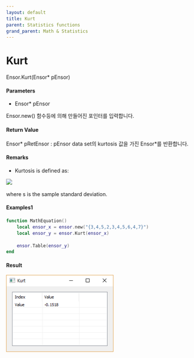 ```yaml
---
layout: default
title: Kurt
parent: Statistics functions
grand_parent: Math & Statistics
---
```


# Kurt

Ensor.Kurt\(Ensor\* pEnsor\)

#### Parameters

* Ensor\* pEnsor

Ensor.new\(\) 함수등에 의해 만들어진 포인터를 입력합니다.

#### Return Value

Ensor\* pRetEnsor : pEnsor data set의 kurtosis 값을 가진 Ensor\*를 반환합니다.

#### Remarks

* Kurtosis is defined as:

![](./StatisticsAPI/KurtFunc.png)

where s is the sample standard deviation.

#### Examples1

```lua
function MathEquation()
	local ensor_x = ensor.new("{3,4,5,2,3,4,5,6,4,7}")
	local ensor_y = ensor.Kurt(ensor_x)

 	ensor.Table(ensor_y)
end
```

#### Result

![](./Kurt/KurtResultTable.png)

